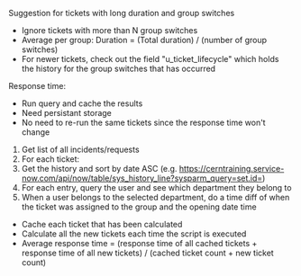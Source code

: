 Suggestion for tickets with long duration and group switches

* Ignore tickets with more than N group switches
* Average per group: Duration = (Total duration) / (number of group switches)
* For newer tickets, check out the field "u_ticket_lifecycle" which holds the
  history for the group switches that has occurred


Response time:

* Run query and cache the results
* Need persistant storage
* No need to re-run the same tickets since the response time won't change

1. Get list of all incidents/requests
2. For each ticket:
  1. Get the history and sort by date ASC (e.g. https://cerntraining.service-now.com/api/now/table/sys_history_line?sysparm_query=set.id=<ticket sys_id>)
  2. For each entry, query the user and see which department they belong to
  3. When a user belongs to the selected department, do a time diff of when the ticket was assigned to the group and the opening date time

* Cache each ticket that has been calculated
* Calculate all the new tickets each time the script is executed
* Average response time = (response time of all cached tickets + response time of all new tickets) / (cached ticket count + new ticket count)